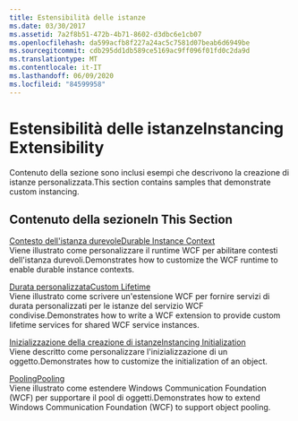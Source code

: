 ```yaml
---
title: Estensibilità delle istanze
ms.date: 03/30/2017
ms.assetid: 7a2f8b51-472b-4b71-8602-d3dbc6e1cb07
ms.openlocfilehash: da599acfb8f227a24ac5c7581d07beab6d6949be
ms.sourcegitcommit: cdb295dd1db589ce5169ac9ff096f01fd0c2da9d
ms.translationtype: MT
ms.contentlocale: it-IT
ms.lasthandoff: 06/09/2020
ms.locfileid: "84599958"
---
```

# <a name="instancing-extensibility"></a><span data-ttu-id="ac628-102">Estensibilità delle istanze</span><span class="sxs-lookup"><span data-stu-id="ac628-102">Instancing Extensibility</span></span>
<span data-ttu-id="ac628-103">Contenuto della sezione sono inclusi esempi che descrivono la creazione di istanze personalizzata.</span><span class="sxs-lookup"><span data-stu-id="ac628-103">This section contains samples that demonstrate custom instancing.</span></span>  
  
## <a name="in-this-section"></a><span data-ttu-id="ac628-104">Contenuto della sezione</span><span class="sxs-lookup"><span data-stu-id="ac628-104">In This Section</span></span>  
 [<span data-ttu-id="ac628-105">Contesto dell'istanza durevole</span><span class="sxs-lookup"><span data-stu-id="ac628-105">Durable Instance Context</span></span>](durable-instance-context.md)  
 <span data-ttu-id="ac628-106">Viene illustrato come personalizzare il runtime WCF per abilitare contesti dell'istanza durevoli.</span><span class="sxs-lookup"><span data-stu-id="ac628-106">Demonstrates how to customize the WCF runtime to enable durable instance contexts.</span></span>  
  
 [<span data-ttu-id="ac628-107">Durata personalizzata</span><span class="sxs-lookup"><span data-stu-id="ac628-107">Custom Lifetime</span></span>](custom-lifetime.md)  
 <span data-ttu-id="ac628-108">Viene illustrato come scrivere un'estensione WCF per fornire servizi di durata personalizzati per le istanze del servizio WCF condivise.</span><span class="sxs-lookup"><span data-stu-id="ac628-108">Demonstrates how to write a WCF extension to provide custom lifetime services for shared WCF service instances.</span></span>  
  
 [<span data-ttu-id="ac628-109">Inizializzazione della creazione di istanze</span><span class="sxs-lookup"><span data-stu-id="ac628-109">Instancing Initialization</span></span>](instancing-initialization.md)  
 <span data-ttu-id="ac628-110">Viene descritto come personalizzare l'inizializzazione di un oggetto.</span><span class="sxs-lookup"><span data-stu-id="ac628-110">Demonstrates how to customize the initialization of an object.</span></span>  
  
 [<span data-ttu-id="ac628-111">Pooling</span><span class="sxs-lookup"><span data-stu-id="ac628-111">Pooling</span></span>](pooling.md)  
 <span data-ttu-id="ac628-112">Viene illustrato come estendere Windows Communication Foundation (WCF) per supportare il pool di oggetti.</span><span class="sxs-lookup"><span data-stu-id="ac628-112">Demonstrates how to extend Windows Communication Foundation (WCF) to support object pooling.</span></span>
